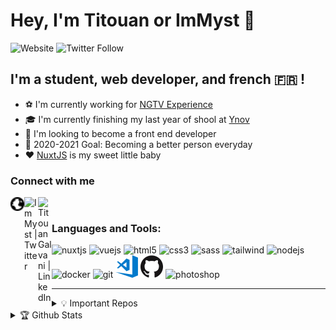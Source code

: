 # Hey, I'm Titouan or ImMyst 👋

![Website](https://img.shields.io/website?label=titouan-galvani.fr&logo=personal-website&style=for-the-badge&up_color=yellow&up_message=WIP&url=https%3A%2F%2Ftitouan-galvani.fr%2F)
![Twitter Follow](https://img.shields.io/twitter/follow/ImMyst_?color=%231DA1F2&logo=twitter&style=for-the-badge)

## I'm a student, web developer, and french 🇫🇷 !

- ⚽️ I'm currently working for [NGTV Experience](ngtv)
- 🎓 I'm currently finishing my last year of shool at [Ynov](ynov)
- 💄 I'm looking to become a front end developer
- 🥅 2020-2021 Goal: Becoming a better person everyday
- ❤️ [NuxtJS](nuxt) is my sweet little baby

### Connect with me

[<img align="left" alt="titouan-galvani.fr" width="22px" src="https://raw.githubusercontent.com/iconic/open-iconic/master/svg/globe.svg" />][website]
[<img align="left" alt="ImMyst | Twitter" width="22px" src="https://cdn.jsdelivr.net/npm/simple-icons@v3/icons/twitter.svg" />][twitter]
[<img align="left" alt="Titouan Galvani | LinkedIn" width="22px" src="https://cdn.jsdelivr.net/npm/simple-icons@v3/icons/linkedin.svg" />][linkedin]

<br />

### Languages and Tools:

<p align="left">
  <img src="https://www.vectorlogo.zone/logos/nuxtjs/nuxtjs-icon.svg" alt="nuxtjs" width="36" height="36"/>
  <img src="https://devicons.github.io/devicon/devicon.git/icons/vuejs/vuejs-original-wordmark.svg" alt="vuejs" width="36" height="36"/>
  <img src="https://devicons.github.io/devicon/devicon.git/icons/html5/html5-original-wordmark.svg" alt="html5" width="36" height="36"/>
  <img src="https://devicons.github.io/devicon/devicon.git/icons/css3/css3-original-wordmark.svg" alt="css3" width="36" height="36"/> 
  <img src="https://devicons.github.io/devicon/devicon.git/icons/sass/sass-original.svg" alt="sass" width="36" height="36"/> 
  <img src="https://www.vectorlogo.zone/logos/tailwindcss/tailwindcss-icon.svg" alt="tailwind" width="36" height="36"/>
  <img src="https://devicons.github.io/devicon/devicon.git/icons/nodejs/nodejs-original-wordmark.svg" alt="nodejs" width="36" height="36"/> 
  <img src="https://devicons.github.io/devicon/devicon.git/icons/docker/docker-original-wordmark.svg" alt="docker" width="36" height="36"/> 
  <img src="https://www.vectorlogo.zone/logos/git-scm/git-scm-icon.svg" alt="git" width="36" height="36"/>
  <img alt="Visual Studio Code" width="36" height="36" src="https://raw.githubusercontent.com/github/explore/80688e429a7d4ef2fca1e82350fe8e3517d3494d/topics/visual-studio-code/visual-studio-code.png"/>
  <img alt="GitHub" width="36" height="36" src="https://raw.githubusercontent.com/github/explore/78df643247d429f6cc873026c0622819ad797942/topics/github/github.png"/>
  <img src="https://devicons.github.io/devicon/devicon.git/icons/photoshop/photoshop-plain.svg" alt="photoshop" width="36" height="36"/> 
</p>

---
<details>
  <summary>💡 Important Repos</summary>
  <br>

  [![ReadMe Card](https://github-readme-stats.immyst1.vercel.app/api/pin/?username=ImMyst&repo=Personal-site)](https://github.com/ImMyst/Personal-site)

  [![ReadMe Card](https://github-readme-stats.immyst1.vercel.app/api/pin/?username=ImMyst&repo=Once-Agaaain)](https://github.com/ImMyst/Once-Agaaain)

</details>

<details>
  <summary>🏆 Github Stats</summary>

  <img align="left" alt="ImMyst's Github Stats" src="https://github-readme-stats.immyst1.vercel.app/api?username=ImMyst&show_icons=true&hide_border=true" />
</details>

[ngtv]: https://ngtvexperience.com
[ynov]: https://ynov.com
[nuxt]: https://nuxtjs.org/
[website]: https://titouan-galvani.fr
[twitter]: https://twitter.com/ImMyst_
[linkedin]: https://www.linkedin.com/in/titouan-galvani
